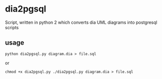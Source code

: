 dia2pgsql
=========

Script, written in python 2 which converts dia UML diagrams into postgresql scripts

## usage

``
python dia2pgsql.py diagram.dia > file.sql
``

or

``
chmod +x dia2pgsql.py
./dia2pgsql.py diagram.dia > file.sql
``
